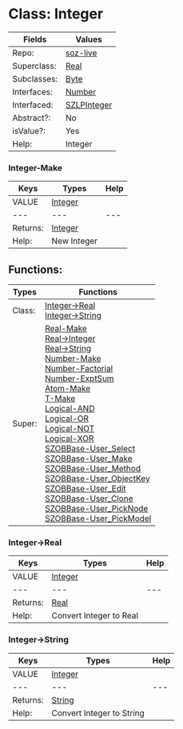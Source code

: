 
# Class:	Integer

| Fields | Values |
| --------- | --------- |
| Repo: | [soz-live](/repos/soz-live.html) |
| Superclass: | [Real](Real.html) |
| Subclasses: | [Byte](Byte.html) |
| Interfaces: | [Number](Number.html) |
| Interfaced: | [SZLPInteger](SZLPInteger.html) |
| Abstract?: | No |
| isValue?: | Yes |
| Help: | Integer |

### Integer-Make

| Keys | Types | Help |
| --------- | --------- | --------- |
| VALUE | [Integer](Integer.html) |  |
| --- | --- | --- |
| Returns: | [Integer](Integer.html) |
| Help: | New Integer |


## Functions:

| Types | Functions |
| --------- | --------- |
| Class: | [Integer->Real](#Integer->Real) <br> [Integer->String](#Integer->String) |
| Super: | [Real-Make](Real.html) <br> [Real->Integer](Real.html) <br> [Real->String](Real.html) <br> [Number-Make](Number.html) <br> [Number-Factorial](Number.html) <br> [Number-ExptSum](Number.html) <br> [Atom-Make](Atom.html) <br> [T-Make](T.html) <br> [Logical-AND](Logical.html) <br> [Logical-OR](Logical.html) <br> [Logical-NOT](Logical.html) <br> [Logical-XOR](Logical.html) <br> [SZOBBase-User_Select](SZOBBase.html) <br> [SZOBBase-User_Make](SZOBBase.html) <br> [SZOBBase-User_Method](SZOBBase.html) <br> [SZOBBase-User_ObjectKey](SZOBBase.html) <br> [SZOBBase-User_Edit](SZOBBase.html) <br> [SZOBBase-User_Clone](SZOBBase.html) <br> [SZOBBase-User_PickNode](SZOBBase.html) <br> [SZOBBase-User_PickModel](SZOBBase.html) |


### Integer->Real

| Keys | Types | Help |
| --------- | --------- | --------- |
| VALUE | [Integer](Integer.html) |  |
| --- | --- | --- |
| Returns: | [Real](Real.html) |
| Help: | Convert Integer to Real |

### Integer->String

| Keys | Types | Help |
| --------- | --------- | --------- |
| VALUE | [Integer](Integer.html) |  |
| --- | --- | --- |
| Returns: | [String](String.html) |
| Help: | Convert Integer to String |

